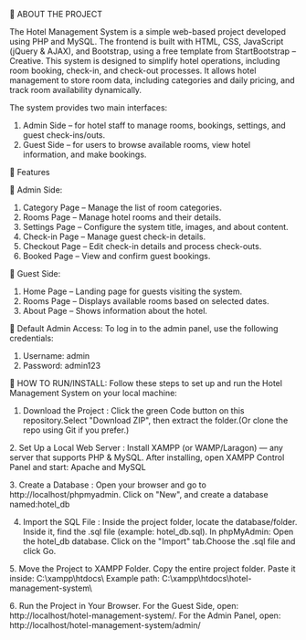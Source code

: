 📌 ABOUT THE PROJECT

The Hotel Management System is a simple web-based project developed using PHP and MySQL. 
The frontend is built with HTML, CSS, JavaScript (jQuery & AJAX), and Bootstrap, using a free template from StartBootstrap – Creative.
This system is designed to simplify hotel operations, including room booking, check-in, and check-out processes. It allows hotel management to store room data, including categories and daily pricing, and track room availability dynamically.

The system provides two main interfaces:

1. Admin Side – for hotel staff to manage rooms, bookings, settings, and guest check-ins/outs.
2. Guest Side – for users to browse available rooms, view hotel information, and make bookings.

🧩 Features

🔐 Admin Side:

1. Category Page – Manage the list of room categories.
2. Rooms Page – Manage hotel rooms and their details.
3. Settings Page – Configure the system title, images, and about content.
4. Check-in Page – Manage guest check-in details.
5. Checkout Page – Edit check-in details and process check-outs.
6. Booked Page – View and confirm guest bookings.

👤 Guest Side:

1. Home Page – Landing page for guests visiting the system.
2. Rooms Page – Displays available rooms based on selected dates.
3. About Page – Shows information about the hotel.

🔑 Default Admin Access: To log in to the admin panel, use the following credentials:

1. Username: admin
2. Password: admin123


🚀 HOW TO RUN/INSTALL:
Follow these steps to set up and run the Hotel Management System on your local machine:

1. Download the Project : Click the green Code button on this repository.Select "Download ZIP", then extract the folder.(Or clone the repo using Git if you prefer.)

2️. Set Up a Local Web Server : Install XAMPP (or WAMP/Laragon) — any server that supports PHP & MySQL. After installing, open XAMPP Control Panel and start: Apache and MySQL

3️. Create a Database : Open your browser and go to http://localhost/phpmyadmin. Click on "New", and create a database named:hotel_db
  
4. Import the SQL File : Inside the project folder, locate the database/folder. Inside it, find the .sql file (example: hotel_db.sql). In phpMyAdmin: Open the hotel_db database. Click on the "Import" tab.Choose     the .sql file and click Go.

5️. Move the Project to XAMPP Folder. Copy the entire project folder. Paste it inside: C:\xampp\htdocs\ 
   Example path: C:\xampp\htdocs\hotel-management-system\

6️. Run the Project in Your Browser. For the Guest Side, open: http://localhost/hotel-management-system/. For the Admin Panel, open: http://localhost/hotel-management-system/admin/
